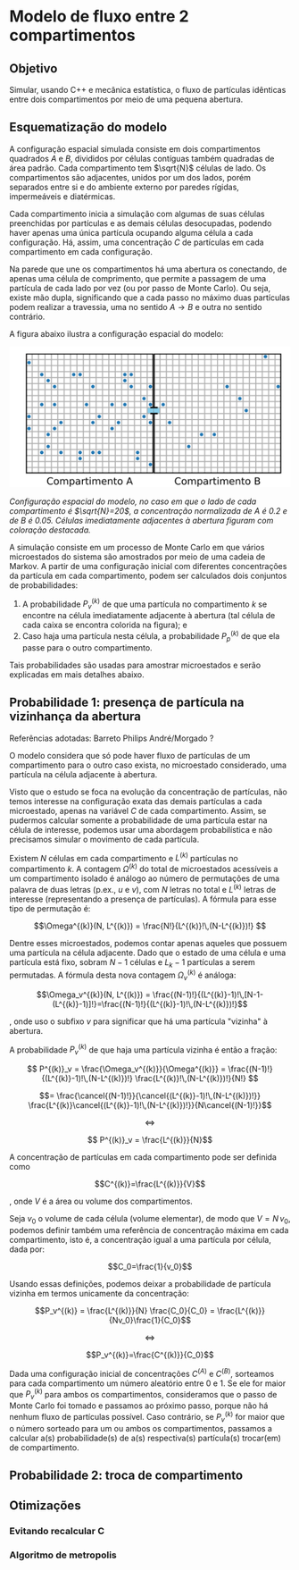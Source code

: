 # Modelo de fluxo entre 2 compartimentos

## Objetivo

Simular, usando C++ e mecânica estatística, o fluxo de partículas idênticas entre dois compartimentos por meio de uma pequena abertura.

## Esquematização do modelo

A configuração espacial simulada consiste em dois compartimentos quadrados $A$ e $B$, divididos por células contíguas também quadradas de área padrão. Cada compartimento tem $\sqrt{N}$ células de lado. Os compartimentos são adjacentes, unidos por um dos lados, porém separados entre si e do ambiente externo por paredes rígidas, impermeáveis e diatérmicas.

Cada compartimento inicia a simulação com algumas de suas células preenchidas por partículas e as demais células desocupadas, podendo haver apenas uma única partícula ocupando alguma célula a cada configuração. Há, assim, uma concentração $C$ de partículas em cada compartimento em cada configuração.

Na parede que une os compartimentos há uma abertura os conectando, de apenas uma célula de comprimento, que permite a passagem de uma partícula de cada lado por vez (ou por passo de Monte Carlo). Ou seja, existe mão dupla, significando que a cada passo no máximo duas partículas podem realizar a travessia, uma no sentido $A \rightarrow B$ e outra no sentido contrário.

A figura abaixo ilustra a configuração espacial do modelo:

![](img-caixas.svg)

*Configuração espacial do modelo, no caso em que o lado de cada compartimento é $\sqrt{N}=20$, a concentração normalizada de $A$ é $0.2$ e de $B$ é $0.05$. Células imediatamente adjacentes à abertura figuram com coloração destacada.*

A simulação consiste em um processo de Monte Carlo em que vários microestados do sistema são amostrados por meio de uma cadeia de Markov. A partir de uma configuração inicial com diferentes concentrações da partícula em cada compartimento, podem ser calculados dois conjuntos de probabilidades:

1. A probabilidade $P^{(k)}_v$ de que uma partícula no compartimento $k$ se encontre na célula imediatamente adjacente à abertura (tal célula de cada caixa se encontra colorida na figura); e
2. Caso haja uma partícula nesta célula, a probabilidade $P^{(k)}_p$ de que ela passe para o outro compartimento.

Tais probabilidades são usadas para amostrar microestados e serão explicadas em mais detalhes abaixo.

## Probabilidade 1: presença de partícula na vizinhança da abertura

Referências adotadas:
Barreto
Philips
André/Morgado ?

O modelo considera que só pode haver fluxo de partículas de um compartimento para o outro caso exista, no microestado considerado, uma partícula na célula adjacente à abertura.

Visto que o estudo se foca na evolução da concentração de partículas, não temos interesse na configuração exata das demais partículas a cada microestado, apenas na variável $C$ de cada compartimento. Assim, se pudermos calcular somente a probabilidade de uma partícula estar na célula de interesse, podemos usar uma abordagem probabilística e não precisamos simular o movimento de cada partícula. 

Existem $N$ células em cada compartimento e $L^{(k)}$ partículas no compartimento $k$. A contagem $\Omega^{(k)}$ do total de microestados acessíveis a um compartimento isolado é análogo ao número de permutações de uma palavra de duas letras (p.ex., $u$ e $v$), com $N$ letras no total e $L^{(k)}$ letras de interesse (representando a presença de partículas). A fórmula para esse tipo de permutação é:

$$\Omega^{(k)}(N, L^{(k)}) = \frac{N!}{L^{(k)}!\,(N-L^{(k)})!} $$

Dentre esses microestados, podemos contar apenas aqueles que possuem uma partícula na célula adjacente. Dado que o estado de uma célula e uma partícula está fixo, sobram $N-1$ células e $L_k-1$ partículas a serem permutadas. A fórmula desta nova contagem $\Omega_v^{(k)}$ é análoga:

$$\Omega_v^{(k)}(N, L^{(k)}) = \frac{(N-1)!}{(L^{(k)}-1)!\,[N-1-(L^{(k)}-1)]!}=\frac{(N-1)!}{(L^{(k)}-1)!\,(N-L^{(k)})!}$$

, onde uso o subfixo $v$ para significar que há uma partícula "vizinha" à abertura.

A probabilidade $P^{(k)}_v$ de que haja uma partícula vizinha é então a fração:

$$ P^{(k)}_v = \frac{\Omega_v^{(k)}}{\Omega^{(k)}} = \frac{(N-1)!}{(L^{(k)}-1)!\,(N-L^{(k)})!} \frac{L^{(k)}!\,(N-L^{(k)})!}{N!} $$

$$= \frac{\cancel{(N-1)!}}{\cancel{(L^{(k)}-1)!\,(N-L^{(k)})!}} \frac{L^{(k)}\cancel{(L^{(k)}-1)!\,(N-L^{(k)})!}}{N\cancel{(N-1)!}}$$

$$ \Leftrightarrow $$

$$ P^{(k)}_v = \frac{L^{(k)}}{N}$$

A concentração de partículas em cada compartimento pode ser definida como

$$C^{(k)}=\frac{L^{(k)}}{V}$$

, onde $V$ é a área ou volume dos compartimentos.

Seja $v_0$ o volume de cada célula (volume elementar), de modo que $V=N\,v_0$, podemos definir também uma referência de concentração máxima em cada compartimento, isto é, a concentração igual a uma partícula por célula, dada por:

$$C_0=\frac{1}{v_0}$$

Usando essas definições, podemos deixar a probabilidade de partícula vizinha em termos unicamente da concentração:

$$P_v^{(k)} = \frac{L^{(k)}}{N} \frac{C_0}{C_0} = \frac{L^{(k)}}{Nv_0}\frac{1}{C_0}$$

$$\Leftrightarrow$$

$$P_v^{(k)}=\frac{C^{(k)}}{C_0}$$

Dada uma configuração inicial de concentrações $C^{(A)}$ e $C^{(B)}$, sorteamos para cada compartimento um número aleatório entre $0$ e $1$. Se ele for maior que $P_v^{(k)}$ para ambos os compartimentos, consideramos que o passo de Monte Carlo foi tomado e passamos ao próximo passo, porque não há nenhum fluxo de partículas possível. Caso contrário, se $P_v^{(k)}$ for maior que o número sorteado para um ou ambos os compartimentos, passamos a calcular a(s) probabilidade(s) de a(s) respectiva(s) partícula(s) trocar(em) de compartimento.

## Probabilidade 2: troca de compartimento




## Otimizações

### Evitando recalcular C

### Algoritmo de metropolis
